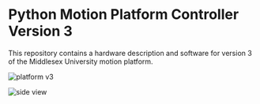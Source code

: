 # Python Motion Platform Controller Version 3
This repository contains a hardware description and software for version 3 of the Middlesex University motion platform.


![platform v3](https://github.com/michaelmargolis/MdxMotionPlatformV3/blob/master/Docs/FlyingPlatform.gif)


![side view](https://github.com/michaelmargolis/MdxMotionPlatformV3/blob/master/Docs/Platform%20Side%20View.gif)